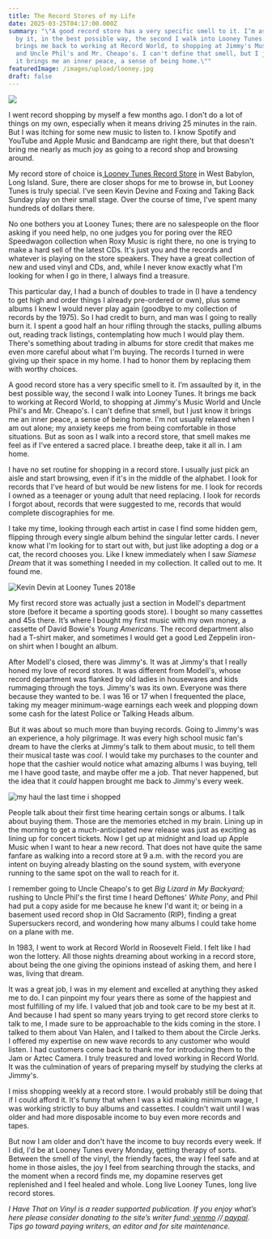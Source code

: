 ```yaml
---
title: The Record Stores of my Life
date: 2025-03-25T04:17:00.000Z
summary: "\"A good record store has a very specific smell to it. I’m assaulted
  by it, in the best possible way, the second I walk into Looney Tunes. It
  brings me back to working at Record World, to shopping at Jimmy's Music World
  and Uncle Phil's and Mr. Cheapo's. I can't define that smell, but I just know
  it brings me an inner peace, a sense of being home.\""
featuredImage: /images/upload/looney.jpg
draft: false
---
```

![](/images/upload/looney.jpg)

I went record shopping by myself a few months ago. I don't do a lot of things on my own, especially when it means driving 25 minutes in the rain. But I was itching for some new music to listen to. I know Spotify and YouTube and Apple Music and Bandcamp are right there, but that doesn't bring me nearly as much joy as going to a record shop and browsing around.

My record store of choice is[ Looney Tunes Record Store](https://www.looneytuneslongisland.com/) in West Babylon, Long Island. Sure, there are closer shops for me to browse in, but Looney Tunes is truly special. I've seen Kevin Devine and Foxing and Taking Back Sunday play on their small stage. Over the course of time, I've spent many hundreds of dollars there. 

No one bothers you at Looney Tunes; there are no salespeople on the floor asking if you need help, no one judges you for poring over the REO Speedwagon collection when Roxy Music is right there, no one is trying to make a hard sell of the latest CDs. It's just you and the records and whatever is playing on the store speakers. They have a great collection of new and used vinyl and CDs, and, while I never know exactly what I'm looking for when I go in there, I always find a treasure.

This particular day, I had a bunch of doubles to trade in (I have a tendency to get high and order things I already pre-ordered or own), plus some albums I knew I would never play again (goodbye to my collection of records by the 1975). So I had credit to burn, and man was I going to really burn it. I spent a good half an hour rifling through the stacks, pulling albums out, reading track listings, contemplating how much I would play them. There's something about trading in albums for store credit that makes me even more careful about what I'm buying. The records I turned in were giving up their space in my home. I had to honor them by replacing them with worthy choices.

A good record store has a very specific smell to it. I’m assaulted by it, in the best possible way, the second I walk into Looney Tunes. It brings me back to working at Record World, to shopping at Jimmy's Music World and Uncle Phil's and Mr. Cheapo's. I can't define that smell, but I just know it brings me an inner peace, a sense of being home. I'm not usually relaxed when I am out alone; my anxiety keeps me from being comfortable in those situations. But as soon as I walk into a record store, that smell makes me feel as if I've entered a sacred place. I breathe deep, take it all in. I am home.

I have no set routine for shopping in a record store. I usually just pick an aisle and start browsing, even if it's in the middle of the alphabet. I look for records that I've heard of but would be new listens for me. I look for records I owned as a teenager or young adult that need replacing. I look for records I forgot about, records that were suggested to me, records that would complete discographies for me. 

I take my time, looking through each artist in case I find some hidden gem, flipping through every single album behind the singular letter cards. I never know what I'm looking for to start out with, but just like adopting a dog or a cat, the record chooses you. Like I knew immediately when I saw *Siamese Dream* that it was something I needed in my collection. It called out to me. It found me.

![Kevin Devin at Looney Tunes 2018e](/images/upload/img_2679.jpg "Kevin Devine at Looney Tunes 2018")

My first record store was actually just a section in Modell's department store (before it became a sporting goods store). I bought so many cassettes and 45s there. It’s where I bought my first music with my own money, a cassette of David Bowie's *Young Americans*. The record department also had a T-shirt maker, and sometimes I would get a good Led Zeppelin iron-on shirt when I bought an album. 

After Modell's closed, there was Jimmy's. It was at Jimmy's that I really honed my love of record stores. It was different from Modell's, whose record department was flanked by old ladies in housewares and kids rummaging through the toys. Jimmy's was its own. Everyone was there because they wanted to be. I was 16 or 17 when I frequented the place, taking my meager minimum-wage earnings each week and plopping down some cash for the latest Police or Talking Heads album. 

But it was about so much more than buying records. Going to Jimmy's was an experience, a holy pilgrimage. It was every high school music fan's dream to have the clerks at Jimmy's talk to them about music, to tell them their musical taste was *cool*. I would take my purchases to the counter and hope that the cashier would notice what amazing albums I was buying, tell me I have good taste, and maybe offer me a job. That never happened, but the idea that it *could* happen brought me back to Jimmy's every week.

![my haul the last time i shopped](/images/upload/haul.jpg "my haul the last time i shopped")

People talk about their first time hearing certain songs or albums. I talk about buying them. Those are the memories etched in my brain. Lining up in the morning to get a much-anticipated new release was just as exciting as lining up for concert tickets. Now I get up at midnight and load up Apple Music when I want to hear a new record. That does not have quite the same fanfare as walking into a record store at 9 a.m. with the record you are intent on buying already blasting on the sound system, with everyone running to the same spot on the wall to reach for it. 

I remember going to Uncle Cheapo's to get *Big Lizard in My Backyard;* rushing to Uncle Phil's the first time I heard Deftones' *White Pony*, and Phil had put a copy aside for me because he knew I'd want it; or being in a basement used record shop in Old Sacramento (RIP), finding a great Supersuckers record, and wondering how many albums I could take home on a plane with me.

In 1983, I went to work at Record World in Roosevelt Field. I felt like I had won the lottery. All those nights dreaming about working in a record store, about being the one giving the opinions instead of asking them, and here I was, living that dream. 

It was a great job, I was in my element and excelled at anything they asked me to do. I can pinpoint my four years there as some of the happiest and most fulfilling of my life. I valued that job and took care to be my best at it. And because I had spent so many years trying to get record store clerks to talk to me, I made sure to be approachable to the kids coming in the store. I talked to them about Van Halen, and I talked to them about the Circle Jerks. I offered my expertise on new wave records to any customer who would listen. I had customers come back to thank me for introducing them to the Jam or Aztec Camera. I truly treasured and loved working in Record World. It was the culmination of years of preparing myself by studying the clerks at Jimmy's.

I miss shopping weekly at a record store. I would probably still be doing that if I could afford it. It's funny that when I was a kid making minimum wage, I was working strictly to buy albums and cassettes. I couldn't wait until I was older and had more disposable income to buy even more records and tapes. 

But now I am older and don't have the income to buy records every week. If I did, I'd be at Looney Tunes every Monday, getting therapy of sorts. Between the smell of the vinyl, the friendly faces, the way I feel safe and at home in those aisles, the joy I feel from searching through the stacks, and the moment when a record finds me, my dopamine reserves get replenished and I feel healed and whole. Long live Looney Tunes, long live record stores.

*I Have That on Vinyl is a reader supported publication. If you enjoy what’s here please consider donating to the site’s writer fund:[ venmo](https://account.venmo.com/u/Michele-Catalano2659) //[ paypal](https://www.paypal.com/paypalme/goingitaloneny?country.x=US&locale.x=en_US)*. *Tips go toward paying writers, an editor and for site maintenance.*
